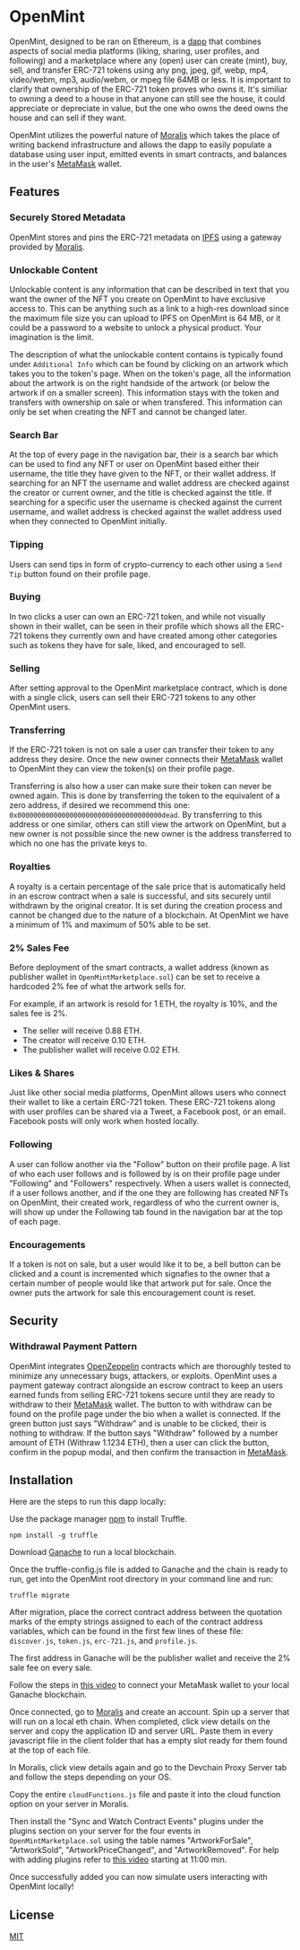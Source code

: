 # OpenMint

OpenMint, designed to be ran on Ethereum, is a [dapp](https://www.investopedia.com/terms/d/decentralized-applications-dapps.asp) that combines aspects of social media platforms (liking, sharing, user profiles, and following) and a marketplace where any (open) user can create (mint), buy, sell, and transfer ERC-721 tokens using any png, jpeg, gif, webp, mp4, video/webm, mp3, audio/webm, or mpeg file 64MB or less. It is important to clarify that ownership of the ERC-721 token proves who owns it. It's similiar to owning a deed to a house in that anyone can still see the house, it could appreciate or depreciate in value, but the one who owns the deed owns the house and can sell if they want. 

OpenMint utilizes the powerful nature of [Moralis](https://moralis.io/) which takes the place of writing backend infrastructure and allows the dapp to easily populate a database using user input, emitted events in smart contracts, and balances in the user's [MetaMask](https://metamask.io/) wallet.

## Features

### Securely Stored Metadata
OpenMint stores and pins the ERC-721 metadata on [IPFS](https://ipfs.io/) using a gateway provided by [Moralis](https://moralis.io/).

### Unlockable Content
Unlockable content is any information that can be described in text that you want the owner of the NFT you create on OpenMint to have exclusive access to.  This can be anything such as a link to a high-res download since the maximum file size you can upload to IPFS on OpenMint is 64 MB, or it could be a password to a website to unlock a physical product. Your imagination is the limit. 

The description of what the unlockable content contains is typically found under `Additional Info` which can be found by clicking on an artwork which takes you to the token's page. When on the token's page, all the information about the artwork is on the right handside of the artwork (or below the artwork if on a smaller screen). This information stays with the token and transfers with ownership on sale or when transfered. This information can only be set when creating the NFT and cannot be changed later.

### Search Bar
At the top of every page in the navigation bar, their is a search bar which can be used to find any NFT or user on OpenMint based either their username, the title they have given to the NFT, or their wallet address. If searching for an NFT the username and wallet address are checked against the creator or current owner, and the title is checked against the title.  If searching for a specific user the username is checked against the current username, and wallet address is checked against the wallet address used when they connected to OpenMint initially.

### Tipping
Users can send tips in form of crypto-currency to each other using a `Send Tip` button found on their profile page.

### Buying
In two clicks a user can own an ERC-721 token, and while not visually shown in their wallet, can be seen in their profile which shows all the ERC-721 tokens they currently own and have created among other categories such as tokens they have for sale, liked, and encouraged to sell.

### Selling
After setting approval to the OpenMint marketplace contract, which is done with a single click, users can sell their ERC-721 tokens to any other OpenMint users.

### Transferring
If the ERC-721 token is not on sale a user can transfer their token to any address they desire. Once the new owner connects their [MetaMask](https://metamask.io/) wallet to OpenMint they can view the token(s) on their profile page.  

Transferring is also how a user can make sure their token can never be owned again. This is done by transferring the token to the equivalent of a zero address, if desired we recommend this one: `0x000000000000000000000000000000000000dead`. By transferring to this address or one similar, others can still view the artwork on OpenMint, but a new owner is not possible since the new owner is the address transferred to which no one has the private keys to.

### Royalties
A royalty is a certain percentage of the sale price that is automatically held in an escrow contract when a sale is successful, and sits securely until withdrawn by the original creator. It is set during the creation process and cannot be changed due to the nature of a blockchain. At OpenMint we have a minimum of 1% and maximum of 50% able to be set.

### 2% Sales Fee
Before deployment of the smart contracts, a wallet address (known as publisher wallet in `OpenMintMarketplace.sol`) can be set to receive a hardcoded 2% fee of what the artwork sells for. 

For example, if an artwork is resold for 1 ETH, the royalty is 10%, and the sales fee is 2%. 
 - The seller will receive 0.88 ETH.
 - The creator will receive 0.10 ETH.
 - The publisher wallet will receive 0.02 ETH.

### Likes & Shares
Just like other social media platforms, OpenMint allows users who connect their wallet to like a certain ERC-721 token. These ERC-721 tokens along with user profiles can be shared via a Tweet, a Facebook post, or an email. Facebook posts will only work when hosted locally.

### Following
A user can follow another via the "Follow" button on their profile page. A list of who each user follows and is followed by is on their profile page under "Following" and "Followers" respectively. When a users wallet is connected, if a user follows another, and if the one they are following has created NFTs on OpenMint, their created work, regardless of who the current owner is, will show up under the Following tab found in the navigation bar at the top of each page.

### Encouragements
If a token is not on sale, but a user would like it to be, a bell button can be clicked and a count is incremented which signafies to the owner that a certain number of people would like that artwork put for sale.  Once the owner puts the artwork for sale this encouragement count is reset.

## Security
### Withdrawal Payment Pattern

OpenMint integrates [OpenZeppelin](https://openzeppelin.com/contracts/) contracts which are thoroughly tested to minimize any unnecessary bugs, attackers, or exploits.  OpenMint uses a payment gateway contract alongside an escrow contract to keep an users earned funds from selling ERC-721 tokens secure until they are ready to withdraw to their [MetaMask](https://metamask.io/) wallet. The button to with withdraw can be found on the profile page under the bio when a wallet is connected.  If the green button just says "Withdraw" and is unable to be clicked, their is nothing to withdraw. If the button says "Withdraw" followed by a number amount of ETH (Withraw 1.1234 ETH), then a user can click the button, confirm in the popup modal, and then confirm the transaction in [MetaMask](https://metamask.io/).

## Installation
Here are the steps to run this dapp locally:

Use the package manager [npm](https://www.npmjs.com/) to install Truffle.

```
npm install -g truffle
```

Download [Ganache](https://www.trufflesuite.com/ganache) to run a local blockchain.

Once the truffle-config.js file is added to Ganache and the chain is ready to run, get into the OpenMint root directory in your command line and run:
```
truffle migrate
```
After migration, place the correct contract address between the quotation marks of the empty strings assigned to each of the contract address variables, which can be found in the first few lines of these file: `discover.js`, `token.js`, `erc-721.js`, and `profile.js`.

The first address in Ganache will be the publisher wallet and receive the 2% sale fee on every sale.

Follow the steps in [this video](https://www.youtube.com/watch?v=nUEBAS5r4Og) to connect your MetaMask wallet to your local Ganache blockchain.

Once connected, go to [Moralis](https://moralis.io/) and create an account. Spin up a server that will run on a local eth chain.
When completed, click view details on the server and copy the application ID and server URL. Paste them in every javascript file in the client folder that has a empty slot ready for them found at the top of each file.

In Moralis, click view details again and go to the Devchain Proxy Server tab and follow the steps depending on your OS.

Copy the entire `cloudFunctions.js` file and paste it into the cloud function option on your server in Moralis.

Then install the "Sync and Watch Contract Events" plugins under the plugins section on your server for the four events in `OpenMintMarketplace.sol` using the table names "ArtworkForSale", "ArtworkSold", "ArtworkPriceChanged", and "ArtworkRemoved". For help with adding plugins refer to [this video](https://www.youtube.com/watch?v=zn7_AYf_28E&t=819s) starting at 11:00 min.

Once successfully added you can now simulate users interacting with OpenMint locally!

## License
[MIT](https://github.com/Ty-Sir/OpenMint/blob/main/LICENSE)
